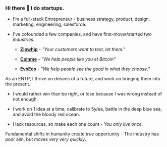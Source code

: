 ### Hi there 👋 I do startups.
 
 - I'm a full-stack Entrepreneur - business strategy, product, design, marketing, engineering, salesforce.
 
 - I've cofounded a few companies, and have first-mover/started two _industries_.

   * **[Zipwhip](https://www.zipwhip.com)** - _"Your customers want to text, let them."_
   
   * **[Coinme](https://www.coinme.com)** - _"We help people like you et Bitcoin"_
   
   * **[EvoEco](https://www.evoeco.com)** - _"We help people see the good in what they choose."_
 
As an ENTP, I thrive on dreams of a future, and work on bringing them into the present.

 * I would rather win than be right, or lose because I was wrong instead of not enough.
 
 * I work on 1 idea at a time, calibrate to 5y/ea, battle in the deep blue sea, and avoid the bloody red ocean. 
   
 * I lack resources, so make each one count - _You only live once._

Fundamental shifts in humanity create true opportunity - The industry has poor aim, but moves _very very quickly_.

<!--
**msmyers/msmyers** is a ✨ _special_ ✨ repository because its `README.md` (this file) appears on your GitHub profile.

Here are some ideas to get you started:

- 🔭 I’m currently working on 
- 🔭 I’m currently working on ...
- 🌱 I’m currently learning ...
- 👯 I’m looking to collaborate on ...
- 🤔 I’m looking for help with ...
- 💬 Ask me about ...
- 📫 How to reach me: ...
- 😄 Pronouns: ...

-->
